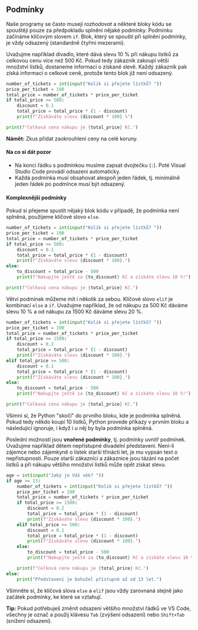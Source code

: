 ## Podmínky

Naše programy se často musejí *rozhodovat* a některé bloky kódu se spouštějí pouze za předpokladu splnění nějaké podmínky. Podmínku začínáme klíčovým slovem `if`. Blok, který se spouští při splnění podmínky, je vždy odsazený (standardně čtyřmi mezerami).

Uvažujme například divadlo, které dává slevu 10 % při nákupu lístků za celkovou cenu více než 500 Kč. Pokud tedy zákazník zakoupí větší množství lístků, dostaneme informaci o získané slevě. Každý zákazník pak získá informaci o celkové ceně, protože tento blok již není odsazený.

```py
number_of_tickets = int(input("Kolik si přejete lístků? "))
price_per_ticket = 190
total_price = number_of_tickets * price_per_ticket
if total_price >= 500:
    discount = 0.1
    total_price = total_price * (1 - discount)
    print(f"Získáváte slevu {discount * 100} %")

print(f"Celková cena nákupu je {total_price} Kč.")
```

**Námět:** Zkus přidat zaokrouhlení ceny na celé koruny.

#### Na co si dát pozor

* Na konci řádku s podmínkou musíme zapsat dvojtečku (`:`). Poté Visual Studio Code provádí odsazení automaticky. 
* Každá podmínka musí obsahovat alespoň jeden řádek, tj. minimálně jeden řádek po podmínce musí být odsazený.

#### Komplexnější podmínky

Pokud si přejeme spustit nějaký blok kódu v případě, že podmínka není splněná, použijeme klíčové slovo `else`.

```py
number_of_tickets = int(input("Kolik si přejete lístků? "))
price_per_ticket = 190
total_price = number_of_tickets * price_per_ticket
if total_price >= 500:
    discount = 0.1
    total_price = total_price * (1 - discount)
    print(f"Získáváte slevu {discount * 100}.")
else:
    to_discount = total_price - 500
    print(f"Nakupjte ještě za {to_discount} Kč a získáte slevu 10 %!")

print(f"Celková cena nákupu je {total_price} Kč.")
```

Větví podmínek můžeme mít i několik za sebou. Klíčové slovo `elif` je kombinací `else` a `if`. Uvažujme například, že od nákupu za 500 Kč dáváme slevu 10 % a od nákupu za 1500 Kč dáváme slevu 20 %.

```py
number_of_tickets = int(input("Kolik si přejete lístků? "))
price_per_ticket = 190
total_price = number_of_tickets * price_per_ticket
if total_price >= 1500:
    discount = 0.2
    total_price = total_price * (1 - discount)
    print(f"Získáváte slevu {discount * 100}.")
elif total_price >= 500:
    discount = 0.1
    total_price = total_price * (1 - discount)
    print(f"Získáváte slevu {discount * 100}.")
else:
    to_discount = total_price - 500
    print(f"Nakupjte ještě za {to_discount} Kč a získáte slevu 10 %!")

print(f"Celková cena nákupu je {total_price} Kč.")
```

 Všimni si, že Python "skočí" do prvního bloku, kde je podmínka splněná. Pokud tedy někdo koupí 10 lístků, Python provede příkazy v prvním bloku a následující ignoruje, i když i u něj by byla podmínka splněná.


Poslední možností jsou **vnořené podmínky**, tj. podmínky uvnitř podmínek. Uvažujme například dětem nepřístupné divadelní představení. Není-li zájemce nebo zájemkyně o lístek starší třinácti let, je mu vypsán text o nepřístupnosti. Pouze starší zákazníci a zákaznice jsou tázání na počet lístků a při nákupu většího množství lístků může opět získat slevu.

```py
age = int(input("Jaký je Váš věk? "))
if age >= 13:
    number_of_tickets = int(input("Kolik si přejete lístků? "))
    price_per_ticket = 190
    total_price = number_of_tickets * price_per_ticket
    if total_price >= 1500:
        discount = 0.2
        total_price = total_price * (1 - discount)
        print(f"Získáváte slevu {discount * 100}.")
    elif total_price >= 500:
        discount = 0.1
        total_price = total_price * (1 - discount)
        print(f"Získáváte slevu {discount * 100}.")
    else:
        to_discount = total_price - 500
        print(f"Nakupjte ještě za {to_discount} Kč a získáte slevu 10 %!")

    print(f"Celková cena nákupu je {total_price} Kč.")
else:
    print("Představení je bohužel přístupné až od 13 let.")
```

Všimněte si, že klíčová slova `else` a `elif` jsou vždy zarovnaná stejně jako začátek podmínky, ke které se vztahují.

**Tip:** Pokud potřebuješ změnit odsazení většího množství řádků ve VS Code, všechny je označ a použij klávesu `Tab` (zvýšení odsazení) nebo `Shift+Tab` (snížení odsazení).

